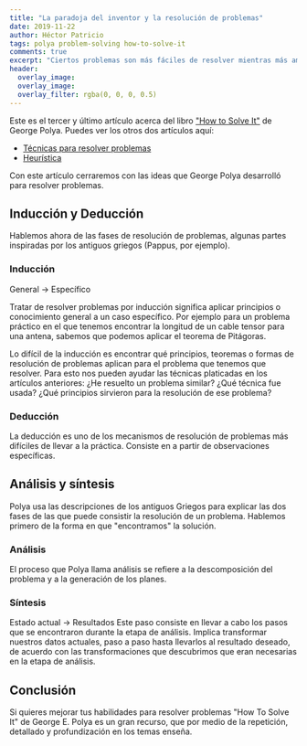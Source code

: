 ```yaml
---
title: "La paradoja del inventor y la resolución de problemas"
date: 2019-11-22
author: Héctor Patricio
tags: polya problem-solving how-to-solve-it
comments: true
excerpt: "Ciertos problemas son más fáciles de resolver mientras más ambiciosos sean. Hablemos de esto."
header:
  overlay_image: 
  overlay_image: 
  overlay_filter: rgba(0, 0, 0, 0.5) 
---
```


Este es el tercer y último artículo acerca del libro ["How to Solve It"]()
de George Polya. Puedes ver los otros dos artículos aquí:

- [Técnicas para resolver problemas](/2019/09/01/?)
- [Heurística](/2019/09/30/)

<!-- Ahora hablemos del paradoja del inventor que de seguro has visto: hay
problemas que mientras más información desconocida haya, más probable
es que se llegue a la solución. -->

Con este artículo cerraremos con las ideas que George Polya desarrolló para resolver problemas.

## Inducción y Deducción

Hablemos ahora de las fases de resolución de problemas, algunas partes inspiradas por los antiguos griegos (Pappus, por ejemplo).

### Inducción
General -> Específico

Tratar de resolver problemas por inducción significa aplicar principios o
conocimiento general a un caso específico. Por ejemplo para un problema
práctico en el que tenemos encontrar la longitud de un cable tensor para una
antena, sabemos que podemos aplicar el teorema de
Pitágoras.

Lo difícil de la inducción es encontrar qué principios, teoremas o formas 
de resolución de problemas aplican para el problema que tenemos que resolver. Para esto nos pueden ayudar las técnicas platicadas en los artículos anteriores: ¿He resuelto un problema similar? ¿Qué técnica fue usada? ¿Qué principios sirvieron para la resolución de ese problema?

### Deducción

La deducción es uno de los mecanismos de resolución de problemas más difíciles de llevar a la práctica.
Consiste en a partir de observaciones específicas.

## Análisis y síntesis

Polya usa las descripciones de los antiguos Griegos para explicar las dos fases de las que puede consistir la resolución de un problema. Hablemos primero de la forma en que "encontramos" la solución.

### Análisis

El proceso que Polya llama análisis se refiere a la descomposición del problema y a la generación de los planes.

### Síntesis

Estado actual -> Resultados
Este paso consiste en llevar a cabo los pasos que se encontraron durante la etapa de análisis. Implica transformar nuestros datos actuales, paso a paso hasta llevarlos al resultado deseado, de acuerdo con las transformaciones que descubrimos que eran necesarias en la etapa de análisis.


## Conclusión

Si quieres mejorar tus habilidades para resolver problemas "How To Solve It" de George E. Polya es un gran recurso, que por medio de la repetición, detallado y profundización en los temas enseña.
